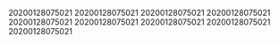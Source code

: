 20200128075021
20200128075021
20200128075021
20200128075021
20200128075021
20200128075021
20200128075021
20200128075021
20200128075021
